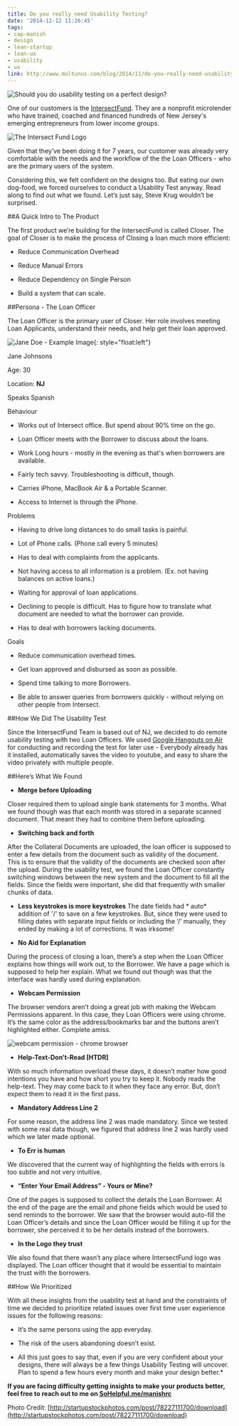 ```yaml
---
title: Do you really need Usability Testing?
date: '2014-11-12 11:26:45'
tags:
- cap-manish
- design
- lean-startup
- lean-ux
- usability
- ux
link: http://www.multunus.com/blog/2014/11/do-you-really-need-usability-testing/
---
```


![Should you do usability testing on a perfect design?](https://s3.amazonaws.com/multunus-website/uploads/2014/11/1.jpg)

One of our customers is the [IntersectFund](http://intersectfund.org). They are a nonprofit microlender who have trained, coached and financed hundreds of New Jersey's emerging entrepreneurs from lower income groups.


![The Intersect Fund Logo](https://s3.amazonaws.com/multunus-website/uploads/2014/11/IF_logo_small.jpg)

Given that they’ve been doing it for 7 years, our customer was already very comfortable with the needs and the workflow of the the Loan Officers - who are the primary users of the system.

Considering this, we felt confident on the designs too. But eating our own dog-food, we forced ourselves to conduct a Usability Test anyway. Read along to find out what we found. Let’s just say, Steve Krug wouldn’t be surprised.

##A Quick Intro to The Product


The first product we’re building for the IntersectFund is called Closer. The goal of Closer is to make the process of Closing a loan much more efficient:


*  Reduce Communication Overhead


*  Reduce Manual Errors


*  Reduce Dependency on Single Person


*  Build a system that can scale.


##Persona - The Loan Officer

The Loan Officer is the primary user of Closer. Her role involves meeting Loan Applicants, understand their needs, and help get their loan approved.

![Jane Doe - Example Image](https://s3.amazonaws.com/multunus-website/uploads/2014/11/1984_Davie_JaneDoe_Reconstruction_004b-150x150.jpg){: style="float:left"}

Jane Johnsons

Age: 30

Location: **NJ**

Speaks Spanish

Behaviour

*  Works out of Intersect office. But spend about 90% time on the go.


*  Loan Officer meets with the Borrower to discuss about the loans.


*  Work Long hours - mostly in the evening as that's when borrowers are available.


*  Fairly tech savvy. Troubleshooting is difficult, though.


*  Carries iPhone, MacBook Air & a Portable Scanner.


*  Access to Internet is through the iPhone.

Problems

*  Having to drive long distances to do small tasks is painful.


*  Lot of Phone calls. (Phone call every 5 minutes)


*  Has to deal with complaints from the applicants.


*  Not having access to all information is a problem. (Ex. not having balances on active loans.)


*  Waiting for approval of loan applications.


*  Declining to people is difficult. Has to figure how to translate what document are needed to what the borrower can provide.


*  Has to deal with borrowers lacking documents.

Goals

*  Reduce communication overhead times.


*  Get loan approved and disbursed as soon as possible.


*  Spend time talking to more Borrowers.


*  Be able to answer queries from borrowers quickly - without relying on other people from Intersect.


##How We Did The Usability Test


Since the IntersectFund Team is based out of NJ, we decided to do remote usability testing with two Loan Officers. We used [Google Hangouts on Air](http://www.multunus.com/blog/2014/09/using-google-hangouts-air-remote-usability-testing/) for conducting and recording the test for later use - Everybody already has it installed, automatically saves the video to youtube, and easy to share the video privately with multiple people.


##Here’s What We Found



*  **Merge before Uploading**

Closer required them to upload single bank statements for 3 months. What we found though was that each month was stored in a separate scanned document. That meant they had to combine them before uploading.


*  **Switching back and forth**

After the Collateral Documents are uploaded, the loan officer is supposed to enter a few details from the document such as validity of the document. This is to ensure that the validity of the documents are checked soon after the upload. During the usability test, we found the Loan Officer constantly switching windows between the new system and the document to fill all the fields. Since the fields were important, she did that frequently with smaller chunks of data.


*  **Less keystrokes is more keystrokes**
The date fields had * auto*  addition of '/' to save on a few keystrokes. But, since they were used to filling dates with separate input fields or including the ‘/’ manually, they ended by making a lot of corrections. It was irksome!


*  **No Aid for Explanation**

During the process of closing a loan, there’s a step when the Loan Officer explains how things will work out, to the Borrower. We have a page which is supposed to help her explain. What we found out though was that the interface was hardly used during explanation.


*  **Webcam Permission**

The browser vendors aren’t doing a great job with making the Webcam Permissions apparent. In this case, they Loan Officers were using chrome. It’s the same color as the address/bookmarks bar and the buttons aren’t highlighted either. Complete amiss.

![webcam permission - chrome browser](https://s3.amazonaws.com/multunus-website/uploads/2014/11/Screen_Shot_2014-10-20_at_12_02_43_PM.jpg)


*  **Help-Text-Don’t-Read [HTDR]**

With so much information overload these days, it doesn’t matter how good intentions you have and how short you try to keep it. Nobody reads the help-text. They may come back to it when they face any error. But, don’t expect them to read it in the first pass.


*  **Mandatory Address Line 2**

For some reason, the address line 2 was made mandatory. Since we tested with some real data though, we figured that address line 2 was hardly used which we later made optional.


*  **To Err is human**

We discovered that the current way of highlighting the fields with errors is too subtle and not very intuitive.


*  **“Enter Your Email Address” - Yours or Mine?**

One of the pages is supposed to collect the details the Loan Borrower. At the end of the page are the email and phone fields which would be used to send reminds to the borrower. We saw that the browser would auto-fill the Loan Officer’s details and since the Loan Officer would be filling it up for the borrower, she perceived it to be her details instead of the borrowers.


*  **In the Logo they trust**

We also found that there wasn’t any place where IntersectFund logo was displayed. The Loan officer thought that it would be essential to maintain the trust with the borrowers.



##How We Prioritized


With all these insights from the usability test at hand and the constraints of time we decided to prioritize
 related issues over first time user experience issues for the following reasons:



*  It’s the same persons using the app everyday.


*  The risk of the users abandoning doesn’t exist.

* All this just goes to say that, even if you are very confident about your designs, there will always be a few things Usability Testing will uncover. Plan to spend a few hours every month and make your design better.*


**If you are facing difficulty getting insights to make your products better, feel free to reach out to me on
[SoHelpful.me/manishrc](http://sohelpful.me/manishrc)**



Photo Credit:
[http://startupstockphotos.com/post/78227111700/download](http://startupstockphotos.com/post/78227111700/download)
